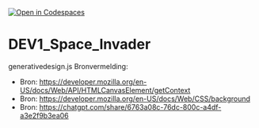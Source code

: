 [![Open in Codespaces](https://classroom.github.com/assets/launch-codespace-2972f46106e565e64193e422d61a12cf1da4916b45550586e14ef0a7c637dd04.svg)](https://classroom.github.com/open-in-codespaces?assignment_repo_id=17001759)
# DEV1_Space_Invader


generativedesign.js Bronvermelding:

- Bron: https://developer.mozilla.org/en-US/docs/Web/API/HTMLCanvasElement/getContext
- Bron: https://developer.mozilla.org/en-US/docs/Web/CSS/background
- Bron: https://chatgpt.com/share/6763a08c-76dc-800c-a4df-a3e2f9b3ea06
